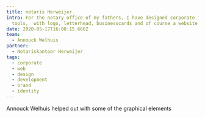 ```yaml
---
title: notaris Herweijer
intro: For the notary office of my fathers, I have designed corporate identity
  tools,  with logo, letterhead, businesscards and of course a website
date: 2020-05-17T16:08:15.666Z
team:
  - Annouck Welhuis
partner:
  - Notariskantoor Herweijer
tags:
  - corporate
  - web
  - design
  - development
  - brand
  - identity
---
```


Annouck Welhuis helped out with some of the graphical elements
